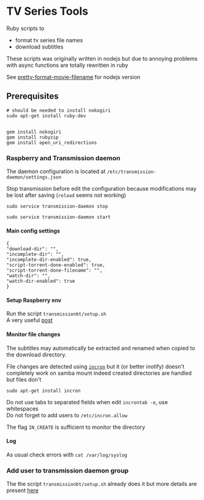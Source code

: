 TV Series Tools
===============

Ruby scripts to

- format tv series file names
- download subtitles

These scripts was originally written in nodejs but due to annoying problems with async functions are totally rewritten in ruby

See [pretty-format-movie-filename](https://github.com/dafi/pretty-format-movie-filename) for nodejs version

## Prerequisites


	# should be needed to install nokogiri
	sudo apt-get install ruby-dev


	gem install nokogiri
	gem install rubyzip
	gem install open_uri_redirections

### Raspberry and Transmission daemon

The daemon configuration is located at `/etc/transmission-daemon/settings.json`

Stop transmission before edit the configuration because modifications may be lost after saving (`reload` seems not working)

 	sudo service transmission-daemon stop
 	
	sudo service transmission-daemon start
  
#### Main config settings

	{
    "download-dir": "",
	"incomplete-dir": "",
    "incomplete-dir-enabled": true,
    "script-torrent-done-enabled": true,
    "script-torrent-done-filename": "",
    "watch-dir": "",
    "watch-dir-enabled": true
    }

#### Setup Raspberry env

Run the script `transmissionbt/setup.sh`  
A very useful [post](http://www.robertsetiadi.com/installing-transmission-in-raspberry-pi/)

#### Monitor file changes

The subtitles may automatically be extracted and renamed when copied to the download directory.

File changes are detected using [`incron`](https://www.howtoforge.com/tutorial/trigger-commands-on-file-or-directory-changes-with-incron/) but it (or better inotify) doesn't completely work on samba mount indeed  created directories are handled but files don't

    sudo apt-get install incron
    
Do not use tabs to separated fields when edit `incrontab -e`, use whitespaces  
Do not forget to add users to `/etc/incron.allow`

The flag `IN_CREATE` is sufficient to monitor the directory
    
#### Log
As usual check errors with `cat /var/log/syslog`    

### Add user to transmission daemon group
The the script `transmissionbt/setup.sh` already does it but more details are present [here](https://help.ubuntu.com/community/TransmissionHowTo#Configure_Users_and_Permissions)
